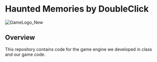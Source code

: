 # Haunted Memories by DoubleClick

![GameLogo_New](https://user-images.githubusercontent.com/78487811/203312209-4656fb82-f694-47c0-b4c9-1ea7f4605ad9.png)


## Overview ##
This repository contains code for the game engine we developed in class and our game code.
